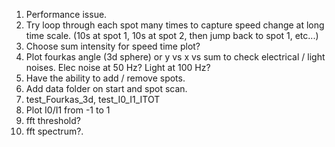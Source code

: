 1. Performance issue.
2. Try loop through each spot many times to capture speed change at long time
scale. (10s at spot 1, 10s at spot 2, then jump back to spot 1, etc...)
3. Choose sum intensity for speed time plot?
4. Plot fourkas angle (3d sphere) or y vs x vs sum to check electrical / light
noises. Elec noise at 50 Hz? Light at 100 Hz?
5. Have the ability to add / remove spots.
6. Add data folder on start and spot scan.
7. test_Fourkas_3d, test_I0_I1_ITOT
8. Plot I0/I1 from -1 to 1
9. fft threshold?
10. fft spectrum?.
